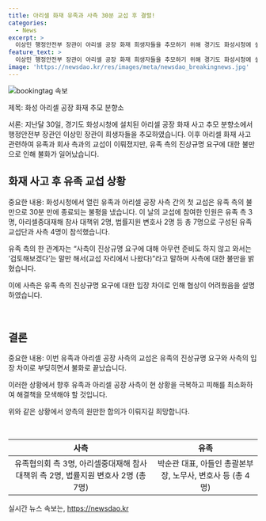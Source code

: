 ```yaml
---
title: 아리셀 화재 유족과 사측 30분 교섭 후 결렬!
categories:
  - News
excerpt: >
  이상민 행정안전부 장관이 아리셀 공장 화재 희생자들을 추모하기 위해 경기도 화성시청에 설치된 분향소를 방문했습니다. 아리셀 화재 사고 이후 유족들과 회사 측 간의 첫 교섭은 짧은 시간 내에 결렬되었습니다. 유족 측은 사측의 진상규명 요구에 대한 부족한 준비를 비판하며 교섭을 중단했습니다. 아리셀 측은 유족 측의 협상 거부로 합의안을 제시하지 못했다고 설명했습니다. 
feature_text: >
  이상민 행정안전부 장관이 아리셀 공장 화재 희생자들을 추모하기 위해 경기도 화성시청에 설치된 분향소를 방문했습니다. 아리셀 화재 사고 이후 유족들과 회사 측 간의 첫 교섭은 짧은 시간 내에 결렬되었습니다. 유족 측은 사측의 진상규명 요구에 대한 부족한 준비를 비판하며 교섭을 중단했습니다. 아리셀 측은 유족 측의 협상 거부로 합의안을 제시하지 못했다고 설명했습니다. 
image: 'https://newsdao.kr/res/images/meta/newsdao_breakingnews.jpg'
---
```


<p><img src="https://newsdao.kr/res/images/meta/newsdao_breakingnews.jpg" alt="bookingtag 속보" /></p>

<p>제목: 화성 아리셀 공장 화재 추모 분향소</p>

<p>서론:
지난달 30일, 경기도 화성시청에 설치된 아리셀 공장 화재 사고 추모 분향소에서 행정안전부 장관인 이상민 장관이 희생자들을 추모하였습니다. 이후 아리셀 화재 사고 관련하여 유족과 회사 측과의 교섭이 이뤄졌지만, 유족 측의 진상규명 요구에 대한 불만으로 인해 불화가 일어났습니다.</p>

<h2 data-ke-size="size26">화재 사고 후 유족 교섭 상황</h2>

<p>중요한 내용:
화성시청에서 열린 유족과 아리셀 공장 사측 간의 첫 교섭은 유족 측의 불만으로 30분 만에 종료되는 불평을 냈습니다.
이 날의 교섭에 참여한 인원은 유족 측 3명, 아리셀중대재해 참사 대책위 2명, 법률지원 변호사 2명 등 총 7명으로 구성된 유족 교섭단과 사측 4명이 참석했습니다.</p>

<p>유족 측의 한 관계자는 “사측이 진상규명 요구에 대해 아무런 준비도 하지 않고 와서는 ‘검토해보겠다’는 말만 해서(교섭 자리에서 나왔다)”라고 말하며 사측에 대한 불만을 밝혔습니다.</p>

<p>이에 사측은 유족 측의 진상규명 요구에 대한 입장 차이로 인해 협상이 어려웠음을 설명하였습니다.</p>

<p data-ke-size="size16">&nbsp;</p>

<h2 data-ke-size="size26">결론</h2>

<p>중요한 내용:
이번 유족과 아리셀 공장 사측의 교섭은 유족의 진상규명 요구와 사측의 입장 차이로 부딪히면서 불화로 끝났습니다.</p>

<p>이러한 상황에서 향후 유족과 아리셀 공장 사측이 현 상황을 극복하고 피해를 최소화하여 해결책을 모색해야 할 것입니다.</p>

<p>위와 같은 상황에서 양측의 원만한 합의가 이뤄지길 희망합니다.</p>

<p data-ke-size="size16">&nbsp;</p>

<table>
    <thead>
        <tr>
            <th style="text-align: center;">사측</th>
            <th style="text-align: center;">유족</th>
        </tr>
    </thead>
    <tbody>
        <tr>
            <td style="text-align: center;">유족협의회 측 3명, 아리셀중대재해 참사 대책위 측 2명, 법률지원 변호사 2명 (총 7명)</td>
            <td style="text-align: center;">박순관 대표, 아들인 총괄본부장, 노무사, 변호사 등 (총 4명)</td>
        </tr>
    </tbody>
</table>
실시간 뉴스 속보는, <a href="https://newsdao.kr" rel="dofollow">https://newsdao.kr</a>



